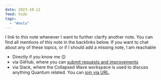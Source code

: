 ```yaml
---
date: 2023-10-12
feed: hide
tags:
  - "#meta"
---
```

I link to this note whenever I want to further clarify another note. You can find all mentions of this note in the backlinks below. If you want to chat about any of these topics, or if I should add a missing note, I am reachable
- Directly if you know me 😉
- via GitHub, where you can [submit requests and improvements](https://github.com/migueltorrescosta/collapsedwave/issues/new/choose)
- via Slack, where the Collapsed Wave workspace is used to discuss anything Quantum related. You can [join via URL](https://join.slack.com/t/collapsedwave/shared_invite/zt-29mb5r529-OiAjWcQKDGbN_GuiIjx2gw).